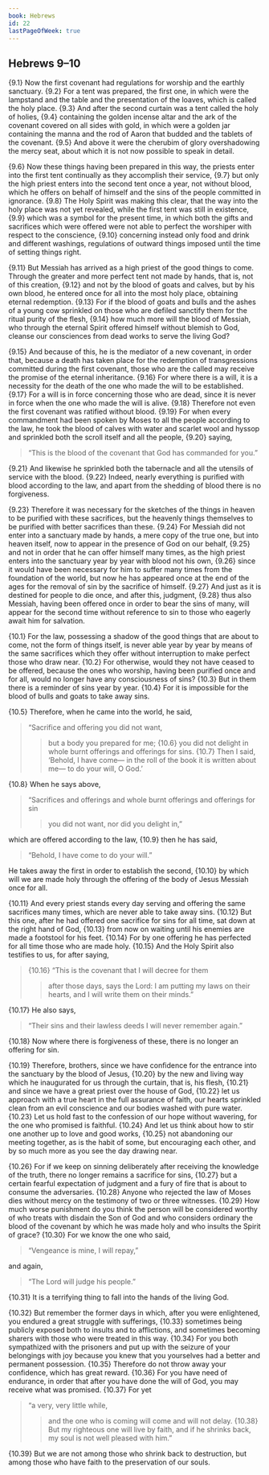 ```yaml
---
book: Hebrews
id: 22
lastPageOfWeek: true
---
```


## Hebrews 9–10

{9.1} Now the first covenant had regulations for worship and the earthly sanctuary. {9.2} For a tent was prepared, the first one, in which were the lampstand and the table and the presentation of the loaves, which is called the holy place. {9.3} And after the second curtain was a tent called the holy of holies, {9.4} containing the golden incense altar and the ark of the covenant covered on all sides with gold, in which were a golden jar containing the manna and the rod of Aaron that budded and the tablets of the covenant. {9.5} And above it were the cherubim of glory overshadowing the mercy seat, about which it is not now possible to speak in detail.

{9.6} Now these things having been prepared in this way, the priests enter into the first tent continually as they accomplish their service, {9.7} but only the high priest enters into the second tent once a year, not without blood, which he offers on behalf of himself and the sins of the people committed in ignorance. {9.8} The Holy Spirit was making this clear, that the way into the holy place was not yet revealed, while the first tent was still in existence, {9.9} which was a symbol for the present time, in which both the gifts and sacrifices which were offered were not able to perfect the worshiper with respect to the conscience, {9.10} concerning instead only food and drink and different washings, regulations of outward things imposed until the time of setting things right.

{9.11} But Messiah has arrived as a high priest of the good things to come. Through the greater and more perfect tent not made by hands, that is, not of this creation, {9.12} and not by the blood of goats and calves, but by his own blood, he entered once for all into the most holy place, obtaining eternal redemption. {9.13} For if the blood of goats and bulls and the ashes of a young cow sprinkled on those who are defiled sanctify them for the ritual purity of the flesh, {9.14} how much more will the blood of Messiah, who through the eternal Spirit offered himself without blemish to God, cleanse our consciences from dead works to serve the living God?

{9.15} And because of this, he is the mediator of a new covenant, in order that, because a death has taken place for the redemption of transgressions committed during the first covenant, those who are the called may receive the promise of the eternal inheritance. {9.16} For where there is a will, it is a necessity for the death of the one who made the will to be established. {9.17} For a will is in force concerning those who are dead, since it is never in force when the one who made the will is alive. {9.18} Therefore not even the first covenant was ratified without blood. {9.19} For when every commandment had been spoken by Moses to all the people according to the law, he took the blood of calves with water and scarlet wool and hyssop and sprinkled both the scroll itself and all the people, {9.20} saying,

> “This is the blood of the covenant that God has commanded for you.”

{9.21} And likewise he sprinkled both the tabernacle and all the utensils of service with the blood. {9.22} Indeed, nearly everything is purified with blood according to the law, and apart from the shedding of blood there is no forgiveness.

{9.23} Therefore it was necessary for the sketches of the things in heaven to be purified with these sacrifices, but the heavenly things themselves to be purified with better sacrifices than these. {9.24} For Messiah did not enter into a sanctuary made by hands, a mere copy of the true one, but into heaven itself, now to appear in the presence of God on our behalf, {9.25} and not in order that he can offer himself many times, as the high priest enters into the sanctuary year by year with blood not his own, {9.26} since it would have been necessary for him to suffer many times from the foundation of the world, but now he has appeared once at the end of the ages for the removal of sin by the sacrifice of himself. {9.27} And just as it is destined for people to die once, and after this, judgment, {9.28} thus also Messiah, having been offered once in order to bear the sins of many, will appear for the second time without reference to sin to those who eagerly await him for salvation.

{10.1} For the law, possessing a shadow of the good things that are about to come, not the form of things itself, is never able year by year by means of the same sacrifices which they offer without interruption to make perfect those who draw near. {10.2} For otherwise, would they not have ceased to be offered, because the ones who worship, having been purified once and for all, would no longer have any consciousness of sins? {10.3} But in them there is a reminder of sins year by year. {10.4} For it is impossible for the blood of bulls and goats to take away sins.

{10.5} Therefore, when he came into the world, he said,

> “Sacrifice and offering you did not want,
>> but a body you prepared for me;
>> {10.6} you did not delight in whole burnt offerings and offerings for sins.
> {10.7} Then I said, ‘Behold, I have come—
>> in the roll of the book it is written about me—
>> to do your will, O God.’

{10.8} When he says above,

> “Sacrifices and offerings and whole burnt offerings and offerings for sin
>> you did not want, nor did you delight in,”

which are offered according to the law, {10.9} then he has said,

> “Behold, I have come to do your will.”

He takes away the first in order to establish the second, {10.10} by which will we are made holy through the offering of the body of Jesus Messiah once for all.

{10.11} And every priest stands every day serving and offering the same sacrifices many times, which are never able to take away sins. {10.12} But this one, after he had offered one sacrifice for sins for all time, sat down at the right hand of God, {10.13} from now on waiting until his enemies are made a footstool for his feet. {10.14} For by one offering he has perfected for all time those who are made holy. {10.15} And the Holy Spirit also testifies to us, for after saying,

> {10.16} “This is the covenant that I will decree for them
>> after those days, says the Lord:
> I am putting my laws on their hearts,
>> and I will write them on their minds.”

{10.17} He also says,

> “Their sins and their lawless deeds I will never remember again.”

{10.18} Now where there is forgiveness of these, there is no longer an offering for sin.

{10.19} Therefore, brothers, since we have confidence for the entrance into the sanctuary by the blood of Jesus, {10.20} by the new and living way which he inaugurated for us through the curtain, that is, his flesh, {10.21} and since we have a great priest over the house of God, {10.22} let us approach with a true heart in the full assurance of faith, our hearts sprinkled clean from an evil conscience and our bodies washed with pure water. {10.23} Let us hold fast to the confession of our hope without wavering, for the one who promised is faithful. {10.24} And let us think about how to stir one another up to love and good works, {10.25} not abandoning our meeting together, as is the habit of some, but encouraging each other, and by so much more as you see the day drawing near.

{10.26} For if we keep on sinning deliberately after receiving the knowledge of the truth, there no longer remains a sacrifice for sins, {10.27} but a certain fearful expectation of judgment and a fury of fire that is about to consume the adversaries. {10.28} Anyone who rejected the law of Moses dies without mercy on the testimony of two or three witnesses. {10.29} How much worse punishment do you think the person will be considered worthy of who treats with disdain the Son of God and who considers ordinary the blood of the covenant by which he was made holy and who insults the Spirit of grace? {10.30} For we know the one who said,

> “Vengeance is mine, I will repay,”

and again,

> “The Lord will judge his people.”

{10.31} It is a terrifying thing to fall into the hands of the living God.

{10.32} But remember the former days in which, after you were enlightened, you endured a great struggle with sufferings, {10.33} sometimes being publicly exposed both to insults and to afflictions, and sometimes becoming sharers with those who were treated in this way. {10.34} For you both sympathized with the prisoners and put up with the seizure of your belongings with joy because you knew that you yourselves had a better and permanent possession. {10.35} Therefore do not throw away your confidence, which has great reward. {10.36} For you have need of endurance, in order that after you have done the will of God, you may receive what was promised. {10.37} For yet

> “a very, very little while,
>> and the one who is coming will come and will not delay.
> {10.38} But my righteous one will live by faith,
>> and if he shrinks back, my soul is not well pleased with him.”

{10.39} But we are not among those who shrink back to destruction, but among those who have faith to the preservation of our souls.